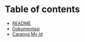 # Table of contents

* [README](README.md)
* [Dokumentasi](dokumentasi.md)
* [Caranya My Id](https://www.caranya.my.id/)

